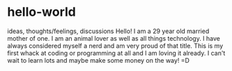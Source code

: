 # hello-world
ideas, thoughts/feelings, discussions
Hello! I am a 29 year old married mother of one. I am an animal lover as well as all things technology. I have always considered myself a nerd and am very proud of that title. This is my first whack at coding or programming at all and I am loving it already. I can't wait to learn lots and maybe make some money on the way! =D
